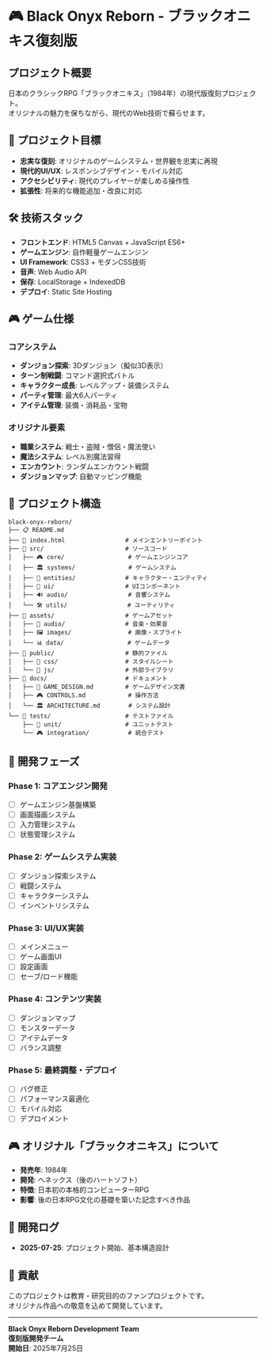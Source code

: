 # 🎮 Black Onyx Reborn - ブラックオニキス復刻版

## プロジェクト概要
日本のクラシックRPG「ブラックオニキス」（1984年）の現代版復刻プロジェクト。  
オリジナルの魅力を保ちながら、現代のWeb技術で蘇らせます。

## 🎯 プロジェクト目標
- **忠実な復刻**: オリジナルのゲームシステム・世界観を忠実に再現
- **現代的UI/UX**: レスポンシブデザイン・モバイル対応
- **アクセシビリティ**: 現代のプレイヤーが楽しめる操作性
- **拡張性**: 将来的な機能追加・改良に対応

## 🛠️ 技術スタック
- **フロントエンド**: HTML5 Canvas + JavaScript ES6+
- **ゲームエンジン**: 自作軽量ゲームエンジン
- **UI Framework**: CSS3 + モダンCSS技術
- **音声**: Web Audio API
- **保存**: LocalStorage + IndexedDB
- **デプロイ**: Static Site Hosting

## 🎮 ゲーム仕様
### コアシステム
- **ダンジョン探索**: 3Dダンジョン（擬似3D表示）
- **ターン制戦闘**: コマンド選択式バトル
- **キャラクター成長**: レベルアップ・装備システム
- **パーティ管理**: 最大6人パーティ
- **アイテム管理**: 装備・消耗品・宝物

### オリジナル要素
- **職業システム**: 戦士・盗賊・僧侶・魔法使い
- **魔法システム**: レベル別魔法習得
- **エンカウント**: ランダムエンカウント戦闘
- **ダンジョンマップ**: 自動マッピング機能

## 📁 プロジェクト構造
```
black-onyx-reborn/
├── 📋 README.md
├── 📄 index.html                 # メインエントリーポイント
├── 📁 src/                       # ソースコード
│   ├── 🎮 core/                  # ゲームエンジンコア
│   ├── 🏛️ systems/               # ゲームシステム
│   ├── 👥 entities/              # キャラクター・エンティティ
│   ├── 🎨 ui/                    # UIコンポーネント
│   ├── 🔊 audio/                 # 音響システム
│   └── 🛠️ utils/                 # ユーティリティ
├── 📁 assets/                    # ゲームアセット
│   ├── 🎵 audio/                 # 音楽・効果音
│   ├── 🖼️ images/                # 画像・スプライト
│   └── 📊 data/                  # ゲームデータ
├── 📁 public/                    # 静的ファイル
│   ├── 🎨 css/                   # スタイルシート
│   └── 📜 js/                    # 外部ライブラリ
├── 📁 docs/                      # ドキュメント
│   ├── 📖 GAME_DESIGN.md         # ゲームデザイン文書
│   ├── 🎮 CONTROLS.md            # 操作方法
│   └── 🏛️ ARCHITECTURE.md        # システム設計
└── 📁 tests/                     # テストファイル
    ├── 🧪 unit/                  # ユニットテスト
    └── 🎮 integration/           # 統合テスト
```

## 🎯 開発フェーズ
### Phase 1: コアエンジン開発
- [ ] ゲームエンジン基盤構築
- [ ] 画面描画システム
- [ ] 入力管理システム
- [ ] 状態管理システム

### Phase 2: ゲームシステム実装
- [ ] ダンジョン探索システム
- [ ] 戦闘システム
- [ ] キャラクターシステム
- [ ] インベントリシステム

### Phase 3: UI/UX実装
- [ ] メインメニュー
- [ ] ゲーム画面UI
- [ ] 設定画面
- [ ] セーブ/ロード機能

### Phase 4: コンテンツ実装
- [ ] ダンジョンマップ
- [ ] モンスターデータ
- [ ] アイテムデータ
- [ ] バランス調整

### Phase 5: 最終調整・デプロイ
- [ ] バグ修正
- [ ] パフォーマンス最適化
- [ ] モバイル対応
- [ ] デプロイメント

## 🎮 オリジナル「ブラックオニキス」について
- **発売年**: 1984年
- **開発**: ヘネックス（後のハートソフト）
- **特徴**: 日本初の本格的コンピューターRPG
- **影響**: 後の日本RPG文化の基礎を築いた記念すべき作品

## 📝 開発ログ
- **2025-07-25**: プロジェクト開始、基本構造設計

## 🤝 貢献
このプロジェクトは教育・研究目的のファンプロジェクトです。  
オリジナル作品への敬意を込めて開発しています。

---
**Black Onyx Reborn Development Team**  
**復刻版開発チーム**  
**開始日**: 2025年7月25日